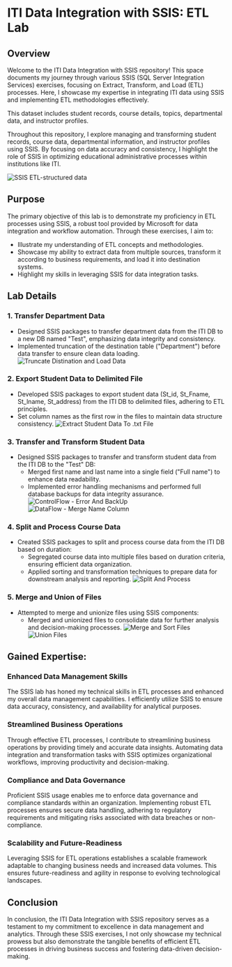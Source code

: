 # ITI Data Integration with SSIS: ETL Lab

## Overview
Welcome to the ITI Data Integration with SSIS repository! This space documents my journey through various SSIS (SQL Server Integration Services) exercises, focusing on Extract, Transform, and Load (ETL) processes. Here, I showcase my expertise in integrating ITI data using SSIS and implementing ETL methodologies effectively.

This dataset includes student records, course details, topics, departmental data, and instructor profiles.

Throughout this repository, I explore managing and transforming student records, course data, departmental information, and instructor profiles using SSIS. By focusing on data accuracy and consistency, I highlight the role of SSIS in optimizing educational administrative processes within institutions like ITI.

![SSIS ETL-structured data](https://qph.cf2.quoracdn.net/main-qimg-41545626eff4e71738a3bc162155de2f)


## Purpose
The primary objective of this lab is to demonstrate my proficiency in ETL processes using SSIS, a robust tool provided by Microsoft for data integration and workflow automation. Through these exercises, I aim to:
- Illustrate my understanding of ETL concepts and methodologies.
- Showcase my ability to extract data from multiple sources, transform it according to business requirements, and load it into destination systems.
- Highlight my skills in leveraging SSIS for data integration tasks.

## Lab Details
### 1. Transfer Department Data
- Designed SSIS packages to transfer department data from the ITI DB to a new DB named "Test", emphasizing data integrity and consistency.
- Implemented truncation of the destination table ("Department") before data transfer to ensure clean data loading.
![Truncate Distination and Load Data](https://github.com/sarax0/SSIS-ETL-for-ITI-Data/assets/122404545/573ff4b3-9b07-4106-a069-c4a8070620c2)

### 2. Export Student Data to Delimited File
- Developed SSIS packages to export student data (St_id, St_Fname, St_lname, St_address) from the ITI DB to delimited files, adhering to ETL principles.
- Set column names as the first row in the files to maintain data structure consistency.
![Extract Student Data To .txt File](https://github.com/sarax0/SSIS-ETL-for-ITI-Data/assets/122404545/0d39375c-4ce7-4f3c-9ae4-8728a42c6d7a)

### 3. Transfer and Transform Student Data
- Designed SSIS packages to transfer and transform student data from the ITI DB to the "Test" DB:
  - Merged first name and last name into a single field ("Full name") to enhance data readability.
  - Implemented error handling mechanisms and performed full database backups for data integrity assurance.
![ControlFlow - Error And BackUp](https://github.com/sarax0/SSIS-ETL-for-ITI-Data/assets/122404545/03b5afc6-acd4-4d96-915b-a1de1861e61f)
![DataFlow - Merge Name Column](https://github.com/sarax0/SSIS-ETL-for-ITI-Data/assets/122404545/8c9dc714-94ff-4d08-9cf5-733e76a15bd6)

### 4. Split and Process Course Data
- Created SSIS packages to split and process course data from the ITI DB based on duration:
  - Segregated course data into multiple files based on duration criteria, ensuring efficient data organization.
  - Applied sorting and transformation techniques to prepare data for downstream analysis and reporting.
![Split And Process](https://github.com/sarax0/SSIS-ETL-for-ITI-Data/assets/122404545/b95e5c41-801d-4628-8c39-e9b9a25ad3ec)

### 5. Merge and Union of Files
- Attempted to merge and unionize files using SSIS components:
  - Merged and unionized files to consolidate data for further analysis and decision-making processes.
![Merge and Sort Files](https://github.com/sarax0/SSIS-ETL-for-ITI-Data/assets/122404545/57cb50c1-9f15-4f91-bdf1-5ff96494695a)
![Union Files](https://github.com/sarax0/SSIS-ETL-for-ITI-Data/assets/122404545/8c2d7e5b-73ec-4969-aeaf-a13e213af747)

## Gained Expertise:
### Enhanced Data Management Skills
The SSIS lab has honed my technical skills in ETL processes and enhanced my overall data management capabilities. I efficiently utilize SSIS to ensure data accuracy, consistency, and availability for analytical purposes.

### Streamlined Business Operations
Through effective ETL processes, I contribute to streamlining business operations by providing timely and accurate data insights. Automating data integration and transformation tasks with SSIS optimizes organizational workflows, improving productivity and decision-making.

### Compliance and Data Governance
Proficient SSIS usage enables me to enforce data governance and compliance standards within an organization. Implementing robust ETL processes ensures secure data handling, adhering to regulatory requirements and mitigating risks associated with data breaches or non-compliance.

### Scalability and Future-Readiness
Leveraging SSIS for ETL operations establishes a scalable framework adaptable to changing business needs and increased data volumes. This ensures future-readiness and agility in response to evolving technological landscapes.


## Conclusion
In conclusion, the ITI Data Integration with SSIS repository serves as a testament to my commitment to excellence in data management and analytics. Through these SSIS exercises, I not only showcase my technical prowess but also demonstrate the tangible benefits of efficient ETL processes in driving business success and fostering data-driven decision-making.
